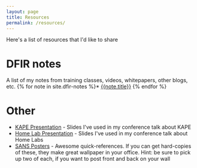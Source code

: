 ```yaml
---
layout: page
title: Resources
permalink: /resources/
---
```


Here's a list of resources that I'd like to share

# DFIR notes
A list of my notes from training classes, videos, whitepapers, other blogs, etc.
{% for note in site.dfir-notes %}* [{{note.title}}]({{note.url}})
{% endfor %}

# Other
* [KAPE Presentation](https://docs.google.com/presentation/d/1su_DDs71_ZUzTdI7oRx_DcxNE608Ia2A2Qo6sITqIFI/edit?usp=sharing) - Slides I've used in my conference talk about KAPE
* [Home Lab Presentation](https://docs.google.com/presentation/d/1NKSB0CqVIPa-RxK0DOfrdyoU3F016baJBhjrx49ZbO8/edit?usp=sharing) - Slides I've used in my conference talk about Home Labs
* [SANS Posters](https://www.sans.org/security-resources/posters/) - Awesome quick-references. If you can get hard-copies of these, they make great wallpaper in your office. Hint: be sure to pick up two of each, if you want to post front and back on your wall

